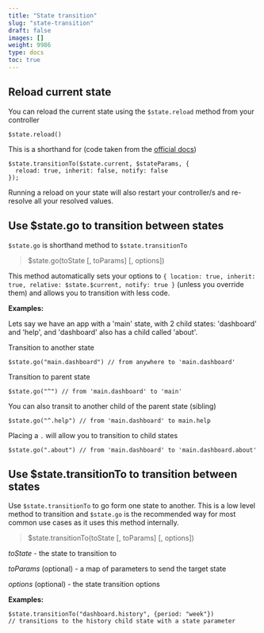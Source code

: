 ```yaml
---
title: "State transition"
slug: "state-transition"
draft: false
images: []
weight: 9986
type: docs
toc: true
---
```


## Reload current state
You can reload the current state using the `$state.reload` method from your controller

    $state.reload()

This is a shorthand for (code taken from the [official docs][1])

    $state.transitionTo($state.current, $stateParams, { 
      reload: true, inherit: false, notify: false 
    });

Running a reload on your state will also restart your controller/s and re-resolve all your resolved values.


  [1]: https://github.com/angular-ui/ui-router/wiki/Quick-Reference#statereload

## Use $state.go to transition between states
`$state.go` is shorthand method to `$state.transitionTo`

> $state.go(toState [, toParams] [, options])

This method automatically sets your options to `{ location: true, inherit: true, relative: $state.$current, notify: true }` (unless you override them) and allows you to transition with less code.

**Examples:**

Lets say we have an app with a 'main' state, with 2 child states: 'dashboard' and 'help', and 'dashboard' also has a child called 'about'.

Transition to another state

    $state.go("main.dashboard") // from anywhere to 'main.dashboard'

Transition to parent state

    $state.go("^") // from 'main.dashboard' to 'main'

You can also transit to another child of the parent state (sibling)

    $state.go("^.help") // from 'main.dashboard' to main.help

Placing a `.` will allow you to transition to child states

    $state.go(".about") // from 'main.dashboard' to 'main.dashboard.about'



## Use $state.transitionTo to transition between states

Use `$state.transitionTo` to go form one state to another. This is a low level method to transition and `$state.go` is the recommended way for most common use cases as it uses this method internally.

>$state.transitionTo(toState [, toParams] [, options])

*toState* - the state to transition to

*toParams* (optional) - a map of parameters to send the target state

*options* (optional) - the state transition options

**Examples:**

    $state.transitionTo("dashboard.history", {period: "week"}) 
    // transitions to the history child state with a state parameter


